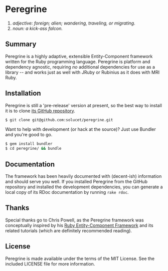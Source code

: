 # Peregrine
1. _adjective: foreign; alien; wandering, traveling, or migrating._
2. _noun: a kick-ass falcon._

## Summary
Peregrine is a highly adaptive, extensible Entity-Component framework written for the Ruby programming language. Peregrine is platform and dependency agnostic, requiring _no_ additional dependencies for use as a library -- and works just as well with JRuby or Rubinius as it does with MRI Ruby.

## Installation
Peregrine is still a 'pre-release' version at present, so the best way to install it is to clone [its GitHub repository](https://github.com/solucet/peregrine).

```sh
$ git clone git@github.com:solucet/peregrine.git
```

Want to help with development (or hack at the source)? Just use Bundler and you're good to go.

```sh
$ gem install bundler
$ cd peregrine/ && bundle
```

## Documentation
The framework has been heavily documented with (decent-ish) information and should serve you well. If you installed Peregrine from the GitHub repository and installed the development dependencies, you can generate a local copy of its RDoc documentation by running `rake rdoc`.

## Thanks
Special thanks go to Chris Powell, as the Peregrine framework was conceptually inspired by his [Ruby Entity-Component Framework](https://github.com/cpowell/ruby-entity-component-framework) and its related tutorials (which are definitely recommended reading).

## License
Peregrine is made available under the terms of the MIT License. See the included LICENSE file for more information.
